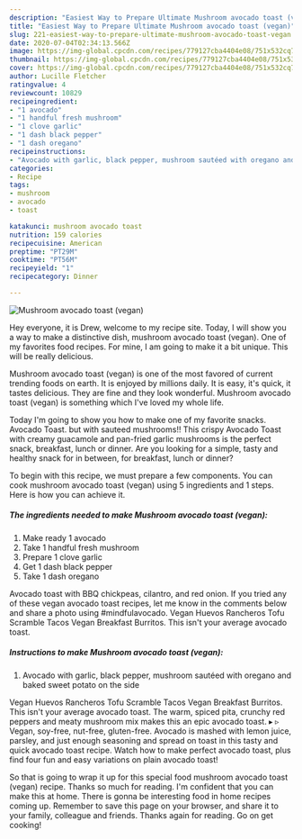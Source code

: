 ```yaml
---
description: "Easiest Way to Prepare Ultimate Mushroom avocado toast (vegan)"
title: "Easiest Way to Prepare Ultimate Mushroom avocado toast (vegan)"
slug: 221-easiest-way-to-prepare-ultimate-mushroom-avocado-toast-vegan
date: 2020-07-04T02:34:13.566Z
image: https://img-global.cpcdn.com/recipes/779127cba4404e08/751x532cq70/mushroom-avocado-toast-vegan-recipe-main-photo.jpg
thumbnail: https://img-global.cpcdn.com/recipes/779127cba4404e08/751x532cq70/mushroom-avocado-toast-vegan-recipe-main-photo.jpg
cover: https://img-global.cpcdn.com/recipes/779127cba4404e08/751x532cq70/mushroom-avocado-toast-vegan-recipe-main-photo.jpg
author: Lucille Fletcher
ratingvalue: 4
reviewcount: 10829
recipeingredient:
- "1 avocado"
- "1 handful fresh mushroom"
- "1 clove garlic"
- "1 dash black pepper"
- "1 dash oregano"
recipeinstructions:
- "Avocado with garlic, black pepper, mushroom sautéed with oregano and baked sweet potato on the side"
categories:
- Recipe
tags:
- mushroom
- avocado
- toast

katakunci: mushroom avocado toast 
nutrition: 159 calories
recipecuisine: American
preptime: "PT29M"
cooktime: "PT56M"
recipeyield: "1"
recipecategory: Dinner

---
```



![Mushroom avocado toast (vegan)](https://img-global.cpcdn.com/recipes/779127cba4404e08/751x532cq70/mushroom-avocado-toast-vegan-recipe-main-photo.jpg)

Hey everyone, it is Drew, welcome to my recipe site. Today, I will show you a way to make a distinctive dish, mushroom avocado toast (vegan). One of my favorites food recipes. For mine, I am going to make it a bit unique. This will be really delicious.

Mushroom avocado toast (vegan) is one of the most favored of current trending foods on earth. It is enjoyed by millions daily. It is easy, it's quick, it tastes delicious. They are fine and they look wonderful. Mushroom avocado toast (vegan) is something which I've loved my whole life.

Today I&#39;m going to show you how to make one of my favorite snacks. Avocado Toast. but with sauteed mushrooms!! This crispy Avocado Toast with creamy guacamole and pan-fried garlic mushrooms is the perfect snack, breakfast, lunch or dinner. Are you looking for a simple, tasty and healthy snack for in between, for breakfast, lunch or dinner?


To begin with this recipe, we must prepare a few components. You can cook mushroom avocado toast (vegan) using 5 ingredients and 1 steps. Here is how you can achieve it.

<!--inarticleads1-->

##### The ingredients needed to make Mushroom avocado toast (vegan):

1. Make ready 1 avocado
1. Take 1 handful fresh mushroom
1. Prepare 1 clove garlic
1. Get 1 dash black pepper
1. Take 1 dash oregano


Avocado toast with BBQ chickpeas, cilantro, and red onion. If you tried any of these vegan avocado toast recipes, let me know in the comments below and share a photo using #mindfulavocado. Vegan Huevos Rancheros Tofu Scramble Tacos Vegan Breakfast Burritos. This isn&#39;t your average avocado toast. 

<!--inarticleads2-->

##### Instructions to make Mushroom avocado toast (vegan):

1. Avocado with garlic, black pepper, mushroom sautéed with oregano and baked sweet potato on the side


Vegan Huevos Rancheros Tofu Scramble Tacos Vegan Breakfast Burritos. This isn&#39;t your average avocado toast. The warm, spiced pita, crunchy red peppers and meaty mushroom mix makes this an epic avocado toast. ▸ ▹ Vegan, soy-free, nut-free, gluten-free. Avocado is mashed with lemon juice, parsley, and just enough seasoning and spread on toast in this tasty and quick avocado toast recipe. Watch how to make perfect avocado toast, plus find four fun and easy variations on plain avocado toast! 

So that is going to wrap it up for this special food mushroom avocado toast (vegan) recipe. Thanks so much for reading. I'm confident that you can make this at home. There is gonna be interesting food in home recipes coming up. Remember to save this page on your browser, and share it to your family, colleague and friends. Thanks again for reading. Go on get cooking!
